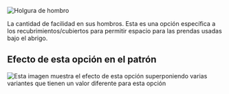 ![Holgura de hombro](./shoulderease.svg)

La cantidad de facilidad en sus hombros. Esta es una opción específica a los recubrimientos/cubiertos para permitir espacio para las prendas usadas bajo el abrigo.

## Efecto de esta opción en el patrón

![Esta imagen muestra el efecto de esta opción superponiendo varias variantes que tienen un valor diferente para esta opción](carlton_shoulderease_sample.svg "Efecto de esta opción en el patrón")
